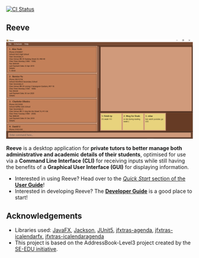 [![CI Status](https://github.com/AY2021S1-CS2103T-W15-2/tp/workflows/Java%20CI/badge.svg)](https://github.com/AY2021S1-CS2103T-W15-2/tp/actions)

## Reeve
![Ui](docs/images/Ui.png)

**Reeve** is a desktop application for **private tutors to better manage both administrative and academic details of their students**, optimised for use via a **Command Line Interface (CLI)** for receiving inputs while still having the benefits of a **Graphical User Interface (GUI)** for displaying information.

* Interested in using Reeve? Head over to the [_Quick Start_ section of the **User Guide**](https://github.com/AY2021S1-CS2103T-W15-2/tp/blob/master/docs/UserGuide.md)!
* Interested in developing Reeve? The [**Developer Guide**](https://github.com/AY2021S1-CS2103T-W15-2/tp/blob/master/docs/DeveloperGuide.md) is a good place to start!

## Acknowledgements
* Libraries used: [JavaFX](https://openjfx.io/), [Jackson](https://github.com/FasterXML/jackson), [JUnit5](https://github.com/junit-team/junit5), [jfxtras-agenda](https://jfxtras.org/doc/8.0/jfxtras-agenda/index.html), [jfxtras-icalendarfx](https://jfxtras.org/doc/8.0/jfxtras-icalendarfx/index.html), [jfxtras-icalendaragenda](https://jfxtras.org/doc/8.0/jfxtras-icalendaragenda/index.html)
* This project is based on the AddressBook-Level3 project created by the [SE-EDU initiative](https://se-education.org).
